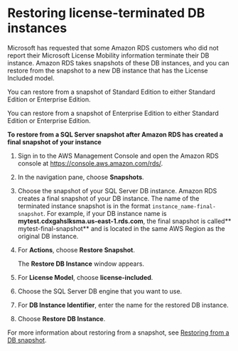 # Restoring license\-terminated DB instances<a name="Appendix.SQLServer.CommonDBATasks.RestoreLTI"></a>

Microsoft has requested that some Amazon RDS customers who did not report their Microsoft License Mobility information terminate their DB instance\. Amazon RDS takes snapshots of these DB instances, and you can restore from the snapshot to a new DB instance that has the License Included model\. 

You can restore from a snapshot of Standard Edition to either Standard Edition or Enterprise Edition\. 

You can restore from a snapshot of Enterprise Edition to either Standard Edition or Enterprise Edition\. 

**To restore from a SQL Server snapshot after Amazon RDS has created a final snapshot of your instance**

1. Sign in to the AWS Management Console and open the Amazon RDS console at [https://console\.aws\.amazon\.com/rds/](https://console.aws.amazon.com/rds/)\.

1. In the navigation pane, choose **Snapshots**\.

1. Choose the snapshot of your SQL Server DB instance\. Amazon RDS creates a final snapshot of your DB instance\. The name of the terminated instance snapshot is in the format `instance_name-final-snapshot`\. For example, if your DB instance name is **mytest\.cdxgahslksma\.us\-east\-1\.rds\.com**, the final snapshot is called** mytest\-final\-snapshot** and is located in the same AWS Region as the original DB instance\. 

1. For **Actions**, choose **Restore Snapshot**\.

   The **Restore DB Instance** window appears\.

1. For **License Model**, choose **license\-included**\. 

1. Choose the SQL Server DB engine that you want to use\. 

1. For **DB Instance Identifier**, enter the name for the restored DB instance\. 

1. Choose **Restore DB Instance**\.

For more information about restoring from a snapshot, see [Restoring from a DB snapshot](USER_RestoreFromSnapshot.md)\. 
